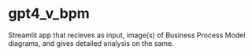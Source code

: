 # gpt4_v_bpm
Streamlit app that recieves as input, image(s) of Business Process Model diagrams, and gives detailed analysis on the same.
